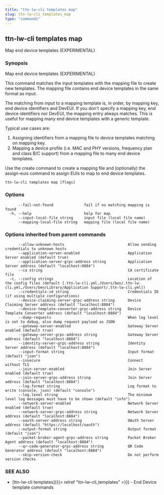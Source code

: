 ```yaml
---
title: "ttn-lw-cli templates map"
slug: ttn-lw-cli_templates_map
type: "commands"
---
```


## ttn-lw-cli templates map

Map end device templates (EXPERIMENTAL)

### Synopsis

Map end device templates (EXPERIMENTAL)

This command matches the input templates with the mapping file to create new
templates. The mapping file contains end device templates in the same format
as input.

The matching from input to a mapping template is, in order, by mapping key, end
device identifiers and DevEUI. If you don't specify a mapping key, end device
identifiers nor DevEUI, the mapping entry always matches. This is useful for
mapping many end device templates with a generic template.

Typical use cases are:

1. Assigning identifiers from a mapping file to device templates matching on
   mapping key.
2. Mapping a device profile (i.e. MAC and PHY versions, frequency plan and class
   B/C support) from a mapping file to many end device templates.

Use the create command to create a mapping file and (optionally) the assign-euis
command to assign EUIs to map to end device templates.

```
ttn-lw-cli templates map [flags]
```

### Options

```
      --fail-not-found              fail if no matching mapping is found
  -h, --help                        help for map
      --input-local-file string     input file (local file name)
      --mapping-local-file string   mapping file (local file name)
```

### Options inherited from parent commands

```
      --allow-unknown-hosts                             Allow sending credentials to unknown hosts
      --application-server-enabled                      Application Server enabled (default true)
      --application-server-grpc-address string          Application Server address (default "localhost:8884")
      --ca string                                       CA certificate file
  -c, --config strings                                  Location of the config files (default [.ttn-lw-cli.yml,/Users/ben/.ttn-lw-cli.yml,/Users/ben/Library/Application Support/.ttn-lw-cli.yml])
      --credentials-id string                           Credentials ID (if using multiple configurations)
      --device-claiming-server-grpc-address string      Device Claiming Server address (default "localhost:8884")
      --device-template-converter-grpc-address string   Device Template Converter address (default "localhost:8884")
      --dump-requests                                   When log level is set to debug, also dump request payload as JSON
      --gateway-server-enabled                          Gateway Server enabled (default true)
      --gateway-server-grpc-address string              Gateway Server address (default "localhost:8884")
      --identity-server-grpc-address string             Identity Server address (default "localhost:8884")
      --input-format string                             Input format (default "json")
      --insecure                                        Connect without TLS
      --join-server-enabled                             Join Server enabled (default true)
      --join-server-grpc-address string                 Join Server address (default "localhost:8884")
      --log.format string                               Log format to write (console, json) (default "console")
      --log.level string                                The minimum level log messages must have to be shown (default "info")
      --network-server-enabled                          Network Server enabled (default true)
      --network-server-grpc-address string              Network Server address (default "localhost:8884")
      --oauth-server-address string                     OAuth Server address (default "https://localhost/oauth")
      --output-format string                            Output format (default "json")
      --packet-broker-agent-grpc-address string         Packet Broker Agent address (default "localhost:8884")
      --qr-code-generator-grpc-address string           QR Code Generator address (default "localhost:8884")
      --skip-version-check                              Do not perform version checks
```

### SEE ALSO

* [ttn-lw-cli templates]({{< relref "ttn-lw-cli_templates" >}})	 - End Device template commands

